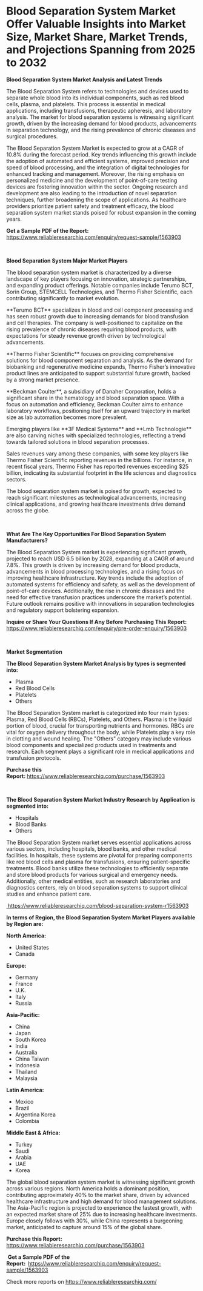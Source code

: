 <p><h1>Blood Separation System Market Offer Valuable Insights into Market Size, Market Share, Market Trends, and Projections Spanning from 2025 to 2032</h1></p><p><strong>Blood Separation System Market Analysis and Latest Trends</strong></p>
<p><p>The Blood Separation System refers to technologies and devices used to separate whole blood into its individual components, such as red blood cells, plasma, and platelets. This process is essential in medical applications, including transfusions, therapeutic apheresis, and laboratory analysis. The market for blood separation systems is witnessing significant growth, driven by the increasing demand for blood products, advancements in separation technology, and the rising prevalence of chronic diseases and surgical procedures.</p><p>The Blood Separation System Market is expected to grow at a CAGR of 10.8% during the forecast period. Key trends influencing this growth include the adoption of automated and efficient systems, improved precision and speed of blood processing, and the integration of digital technologies for enhanced tracking and management. Moreover, the rising emphasis on personalized medicine and the development of point-of-care testing devices are fostering innovation within the sector. Ongoing research and development are also leading to the introduction of novel separation techniques, further broadening the scope of applications. As healthcare providers prioritize patient safety and treatment efficacy, the blood separation system market stands poised for robust expansion in the coming years.</p></p>
<p><strong>Get a Sample PDF of the Report:&nbsp;</strong> <a href="https://www.reliableresearchiq.com/enquiry/request-sample/1563903?utm_campaign=3124&utm_medium=2&utm_source=Github&utm_content=ia&utm_term=04032025&utm_id=blood-separation-system">https://www.reliableresearchiq.com/enquiry/request-sample/1563903</a></p>
<p>&nbsp;</p>
<p><strong>Blood Separation System Major Market Players</strong></p>
<p><p>The blood separation system market is characterized by a diverse landscape of key players focusing on innovation, strategic partnerships, and expanding product offerings. Notable companies include Terumo BCT, Sorin Group, STEMCELL Technologies, and Thermo Fisher Scientific, each contributing significantly to market evolution.</p><p>**Terumo BCT** specializes in blood and cell component processing and has seen robust growth due to increasing demands for blood transfusion and cell therapies. The company is well-positioned to capitalize on the rising prevalence of chronic diseases requiring blood products, with expectations for steady revenue growth driven by technological advancements.</p><p>**Thermo Fisher Scientific** focuses on providing comprehensive solutions for blood component separation and analysis. As the demand for biobanking and regenerative medicine expands, Thermo Fisher’s innovative product lines are anticipated to support substantial future growth, backed by a strong market presence.</p><p>**Beckman Coulter**, a subsidiary of Danaher Corporation, holds a significant share in the hematology and blood separation space. With a focus on automation and efficiency, Beckman Coulter aims to enhance laboratory workflows, positioning itself for an upward trajectory in market size as lab automation becomes more prevalent.</p><p>Emerging players like **3F Medical Systems** and **Lmb Technologie** are also carving niches with specialized technologies, reflecting a trend towards tailored solutions in blood separation processes.</p><p>Sales revenues vary among these companies, with some key players like Thermo Fisher Scientific reporting revenues in the billions. For instance, in recent fiscal years, Thermo Fisher has reported revenues exceeding $25 billion, indicating its substantial footprint in the life sciences and diagnostics sectors.</p><p>The blood separation system market is poised for growth, expected to reach significant milestones as technological advancements, increasing clinical applications, and growing healthcare investments drive demand across the globe.</p></p>
<p>&nbsp;</p>
<p><strong>What Are The Key Opportunities For Blood Separation System Manufacturers?</strong></p>
<p><p>The Blood Separation System market is experiencing significant growth, projected to reach USD 6.5 billion by 2028, expanding at a CAGR of around 7.8%. This growth is driven by increasing demand for blood products, advancements in blood processing technologies, and a rising focus on improving healthcare infrastructure. Key trends include the adoption of automated systems for efficiency and safety, as well as the development of point-of-care devices. Additionally, the rise in chronic diseases and the need for effective transfusion practices underscore the market’s potential. Future outlook remains positive with innovations in separation technologies and regulatory support bolstering expansion.</p></p>
<p><strong>Inquire or Share Your Questions If Any Before Purchasing This Report:</strong> <a href="https://www.reliableresearchiq.com/enquiry/pre-order-enquiry/1563903?utm_campaign=3124&utm_medium=2&utm_source=Github&utm_content=ia&utm_term=04032025&utm_id=blood-separation-system">https://www.reliableresearchiq.com/enquiry/pre-order-enquiry/1563903</a></p>
<p>&nbsp;</p>
<p><strong>Market Segmentation</strong></p>
<p><strong>The Blood Separation System Market Analysis by types is segmented into:</strong></p>
<p><ul><li>Plasma</li><li>Red Blood Cells</li><li>Platelets</li><li>Others</li></ul></p>
<p><p>The Blood Separation System market is categorized into four main types: Plasma, Red Blood Cells (RBCs), Platelets, and Others. Plasma is the liquid portion of blood, crucial for transporting nutrients and hormones. RBCs are vital for oxygen delivery throughout the body, while Platelets play a key role in clotting and wound healing. The "Others" category may include various blood components and specialized products used in treatments and research. Each segment plays a significant role in medical applications and transfusion protocols.</p></p>
<p><strong>Purchase this Report:&nbsp;</strong><a href="https://www.reliableresearchiq.com/purchase/1563903?utm_campaign=3124&utm_medium=2&utm_source=Github&utm_content=ia&utm_term=04032025&utm_id=blood-separation-system">https://www.reliableresearchiq.com/purchase/1563903</a></p>
<p>&nbsp;</p>
<p><strong>The Blood Separation System Market Industry Research by Application is segmented into:</strong></p>
<p><ul><li>Hospitals</li><li>Blood Banks</li><li>Others</li></ul></p>
<p><p>The Blood Separation System market serves essential applications across various sectors, including hospitals, blood banks, and other medical facilities. In hospitals, these systems are pivotal for preparing components like red blood cells and plasma for transfusions, ensuring patient-specific treatments. Blood banks utilize these technologies to efficiently separate and store blood products for various surgical and emergency needs. Additionally, other medical entities, such as research laboratories and diagnostics centers, rely on blood separation systems to support clinical studies and enhance patient care.</p></p>
<p><a href="https://www.reliableresearchiq.com/blood-separation-system-r1563903?utm_campaign=3124&utm_medium=2&utm_source=Github&utm_content=ia&utm_term=04032025&utm_id=blood-separation-system">&nbsp;https://www.reliableresearchiq.com/blood-separation-system-r1563903</a></p>
<p><strong>In terms of Region, the Blood Separation System Market Players available by Region are:</strong></p>
<p>
    <p> <strong> North America: </strong>
        <ul>
            <li>United States</li>
            <li>Canada</li>
        </ul>
        </p> 
    <p> <strong> Europe: </strong>
        <ul>
            <li>Germany</li>
            <li>France</li>
            <li>U.K.</li>
            <li>Italy</li>
            <li>Russia</li>
        </ul>
        </p> 
    <p> <strong> Asia-Pacific: </strong>
        <ul>
            <li>China</li>
            <li>Japan</li>
            <li>South Korea</li>
            <li>India</li>
            <li>Australia</li>
            <li>China Taiwan</li>
            <li>Indonesia</li>
            <li>Thailand</li>
            <li>Malaysia</li>
        </ul>
        </p> 
    <p> <strong> Latin America: </strong>
        <ul>
            <li>Mexico</li>
            <li>Brazil</li>
            <li>Argentina Korea</li>
            <li>Colombia</li>
        </ul>
        </p> 
    <p> <strong> Middle East & Africa: </strong>
        <ul>
            <li>Turkey</li>
            <li>Saudi</li>
            <li>Arabia</li>
            <li>UAE</li>
            <li>Korea</li>
        </ul>
    </p>
    </p>
<p><p>The global blood separation system market is witnessing significant growth across various regions. North America holds a dominant position, contributing approximately 40% to the market share, driven by advanced healthcare infrastructure and high demand for blood management solutions. The Asia-Pacific region is projected to experience the fastest growth, with an expected market share of 25% due to increasing healthcare investments. Europe closely follows with 30%, while China represents a burgeoning market, anticipated to capture around 15% of the global share.</p></p>
<p><strong>Purchase this Report: </strong><a href="https://www.reliableresearchiq.com/purchase/1563903?utm_campaign=3124&utm_medium=2&utm_source=Github&utm_content=ia&utm_term=04032025&utm_id=blood-separation-system">https://www.reliableresearchiq.com/purchase/1563903</a></p>
<p>&nbsp;<strong>Get a Sample PDF of the Report:&nbsp;&nbsp;</strong><a href="https://www.reliableresearchiq.com/enquiry/request-sample/1563903?utm_campaign=3124&utm_medium=2&utm_source=Github&utm_content=ia&utm_term=04032025&utm_id=blood-separation-system">https://www.reliableresearchiq.com/enquiry/request-sample/1563903</a></p>
<p><strong></strong></p>
<p>Check more reports on <a href="https://www.reliableresearchiq.com/?utm_campaign=3124&utm_medium=2&utm_source=Github&utm_content=ia&utm_term=04032025&utm_id=blood-separation-system">https://www.reliableresearchiq.com/</a></p>